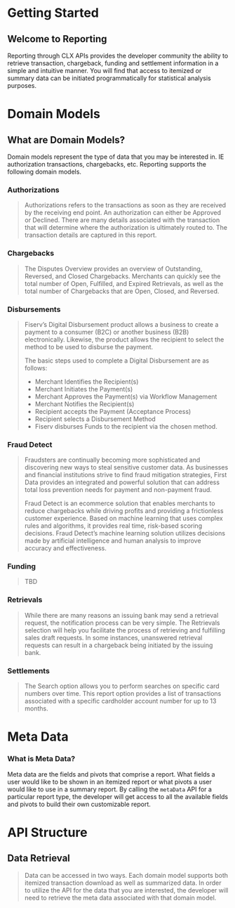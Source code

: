 # Getting Started

## Welcome to Reporting

Reporting through CLX APIs provides the developer community the ability to retrieve transaction, chargeback, funding and settlement information in a simple and intuitive manner. You will find that access to itemized or summary data can be initiated programmatically for statistical analysis purposes. 

# Domain Models

## What are Domain Models?
Domain models represent the type of data that you may be interested in.  IE authorization transactions, chargebacks, etc. Reporting supports the following domain models. 

### Authorizations 
>Authorizations refers to the transactions as soon as they are received by the receiving end point. An authorization can either be Approved or Declined. There are many details associated with the transaction that will determine where the authorization is ultimately routed to. The transaction details are captured in this report.

### Chargebacks
>The Disputes Overview provides an overview of Outstanding, Reversed, and Closed Chargebacks. Merchants can quickly see the total number of Open, Fulfilled, and Expired Retrievals, as well as the total number of Chargebacks that are Open, Closed, and Reversed.

### Disbursements
>Fiserv’s Digital Disbursement product allows a business to create a payment to a consumer (B2C) or another business (B2B) electronically.  Likewise, the product allows the recipient to select the method to be used to disburse the payment.
>
>The basic steps used to complete a Digital Disbursement are as follows:
> - Merchant Identifies the Recipient(s)
> - Merchant Initiates the Payment(s)
> - Merchant Approves the Payment(s) via Workflow Management 
> - Merchant Notifies the Recipient(s)
> - Recipient accepts the Payment (Acceptance Process)
> - Recipient selects a Disbursement Method
> - Fiserv disburses Funds to the recipient  via the chosen method.

### Fraud Detect
>Fraudsters are continually becoming more sophisticated and discovering new ways to steal sensitive customer data. As businesses and financial institutions strive to find fraud mitigation strategies, First Data provides an integrated and powerful solution that can address total loss prevention needs for payment and non-payment fraud.
>
>Fraud Detect is an ecommerce solution that enables merchants to reduce chargebacks while driving profits and providing a frictionless customer experience.  Based on machine learning that uses complex rules and algorithms, it provides real time, risk-based scoring decisions.  Fraud Detect’s machine learning solution utilizes decisions made by artificial intelligence and human analysis to improve accuracy and effectiveness.  

### Funding
>TBD

### Retrievals
>While there are many reasons an issuing bank may send a retrieval request, the notification process can be very simple. The Retrievals selection will help you facilitate the process of retrieving and fulfilling sales draft requests. In some instances, unanswered retrieval requests can result in a chargeback being initiated by the issuing bank.

### Settlements
>The Search option allows you to perform searches on specific card numbers over time. This report option provides a list of transactions associated with a specific cardholder account number for up to 13 months.

# Meta Data

### What is Meta Data?
Meta data are the fields and pivots that comprise a report.  What fields a user would like to be shown in an itemized report or what pivots a user would like to use in a summary report. By calling the `metaData` API for a particular report type, the developer will get access to all the available fields and pivots to build their own customizable report. 

# API Structure

## Data Retrieval
>Data can be accessed in two ways. Each domain model supports both itemized transaction download as well as summarized data. In order to utilize the API for the data that you are interested, the developer will need to retrieve the meta data associated with that domain model. 
